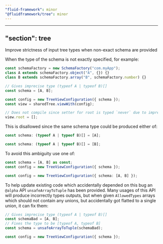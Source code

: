 ```yaml
---
"fluid-framework": minor
"@fluidframework/tree": minor
---
```

---
"section": tree
---

Improve strictness of input tree types when non-exact schema are provided

When the type of the schema is not exactly specified, for example:

```typescript
const schemaFactory = new SchemaFactory("com.myApp");
class A extends schemaFactory.object("A", {}) {}
class B extends schemaFactory.array("B", schemaFactory.number) {}

// Gives imprecise type (typeof A | typeof B)[]
const schema = [A, B];

const config = new TreeViewConfiguration({ schema });
const view = sharedTree.viewWith(config);

// Does not compile since setter for root is typed `never` due to imprecise schema.
view.root = [];
```

This is disallowed since the same schema type could be produced either of:

```typescript
const schema: (typeof A | typeof B)[] = [A];
```

```typescript
const schema: (typeof A | typeof B)[] = [B];
```

To avoid this ambiguity use one of:

```typescript
const schema = [A, B] as const;
const config = new TreeViewConfiguration({ schema });
```

```typescript
const config = new TreeViewConfiguration({ schema: [A, B] });
```

To help update existing code which accidentally depended on this bug an `@alpha` API `unsafeArrayToTuple` has been provided.
Many usages of this API will produce incorrectly types outputs, but when given `AllowedTypes` arrays which should not contain any unions, but accidentally got flatted to a single union, it can fix them:

```typescript
// Gives imprecise type (typeof A | typeof B)[]
const schemaBad = [A, B];
// Fixes the type to be [typeof A, typeof B]
const schema = unsafeArrayToTuple(schemaBad);

const config = new TreeViewConfiguration({ schema });
```
